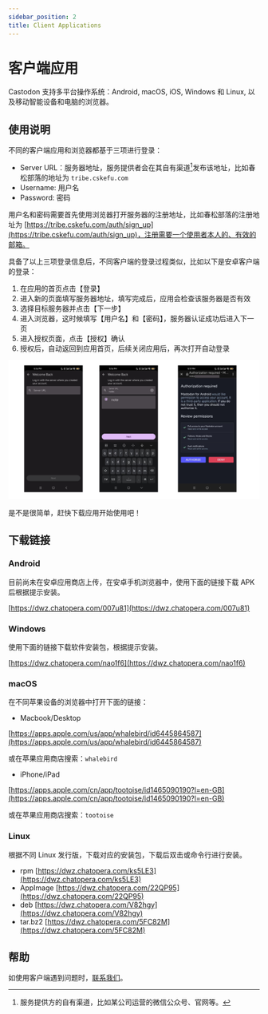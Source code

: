 ```yaml
---
sidebar_position: 2
title: Client Applications
---
```


# 客户端应用

Castodon 支持多平台操作系统：Android, macOS, iOS, Windows 和 Linux, 以及移动智能设备和电脑的浏览器。

## 使用说明

不同的客户端应用和浏览器都基于三项进行登录：

* Server URL：服务器地址，服务提供者会在其自有渠道[^channels-own]发布该地址，比如春松部落的地址为 `tribe.cskefu.com`
* Username: 用户名
* Password: 密码

用户名和密码需要首先使用浏览器打开服务器的注册地址，比如春松部落的注册地址为 [https://tribe.cskefu.com/auth/sign_up](https://tribe.cskefu.com/auth/sign_up)，注册需要一个使用者本人的、有效的邮箱。

具备了以上三项登录信息后，不同客户端的登录过程类似，比如以下是安卓客户端的登录：

1. 在应用的首页点击【登录】
2. 进入新的页面填写服务器地址，填写完成后，应用会检查该服务器是否有效
3. 选择目标服务器并点击【下一步】
4. 进入浏览器，这时候填写【用户名】和【密码】，服务器认证成功后进入下一页
5. 进入授权页面，点击【授权】确认
6. 授权后，自动返回到应用首页，后续关闭应用后，再次打开自动登录

![](../static/assets/screenshot_20231224172038.png)

是不是很简单，赶快下载应用开始使用吧！

## 下载链接

### Android

目前尚未在安卓应用商店上传，在安卓手机浏览器中，使用下面的链接下载 APK 后根据提示安装。

[https://dwz.chatopera.com/007u81](https://dwz.chatopera.com/007u81)

### Windows

使用下面的链接下载软件安装包，根据提示安装。

[https://dwz.chatopera.com/nao1f6](https://dwz.chatopera.com/nao1f6)

### macOS

在不同苹果设备的浏览器中打开下面的链接：

* Macbook/Desktop

[https://apps.apple.com/us/app/whalebird/id6445864587](https://apps.apple.com/us/app/whalebird/id6445864587)

或在苹果应用商店搜索：`whalebird`

* iPhone/iPad

[https://apps.apple.com/cn/app/tootoise/id1465090190?l=en-GB](https://apps.apple.com/cn/app/tootoise/id1465090190?l=en-GB)

或在苹果应用商店搜索：`tootoise`

### Linux

根据不同 Linux 发行版，下载对应的安装包，下载后双击或命令行进行安装。

* rpm [https://dwz.chatopera.com/ks5LE3](https://dwz.chatopera.com/ks5LE3)
* AppImage [https://dwz.chatopera.com/22QP95](https://dwz.chatopera.com/22QP95)
* deb [https://dwz.chatopera.com/V82hgy](https://dwz.chatopera.com/V82hgy)
* tar.bz2 [https://dwz.chatopera.com/5FC82M](https://dwz.chatopera.com/5FC82M)

## 帮助

如使用客户端遇到问题时，[联系我们](/castodon-docs/docs/help)。


[^channels-own]: 服务提供方的自有渠道，比如某公司运营的微信公众号、官网等。